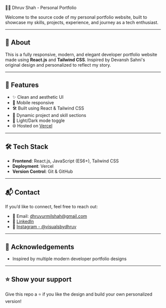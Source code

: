 🧑‍💻 Dhruv Shah - Personal Portfolio

Welcome to the source code of my personal portfolio website, built to showcase my skills, projects, experience, and journey as a tech enthusiast.

---

## 🔗 About

This is a fully responsive, modern, and elegant developer portfolio website made using **React.js** and **Tailwind CSS**. Inspired by Devansh Sahni's original design and personalized to reflect my story.

---

## 🚀 Features

- ✨ Clean and aesthetic UI
- 📱 Mobile responsive
- 🛠️ Built using React & Tailwind CSS
- 📂 Dynamic project and skill sections
- 🌙 Light/Dark mode toggle
- 🌐 Hosted on [Vercel](https://vercel.com)

---

## 🛠️ Tech Stack

- **Frontend**: React.js, JavaScript (ES6+), Tailwind CSS
- **Deployment**: Vercel
- **Version Control**: Git & GitHub

---


## 📬 Contact

If you’d like to connect, feel free to reach out:

* 📧 Email: [dhruvurmilshah@gmail.com](mailto:dhruvurmilshah@gmail.com)
* 💼 [LinkedIn](https://linkedin.com/in/shah-dhruv-)
* 📸 [Instagram - @visualsbydhruv](https://instagram.com/visualsbydhruv)

---

## 📝 Acknowledgements


* Inspired by multiple modern developer portfolio designs

---

## ⭐️ Show your support

Give this repo a ⭐️ if you like the design and build your own personalized version!

